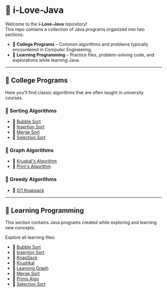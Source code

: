 # 💖 i-Love-Java

Welcome to the **i-Love-Java** repository!  
This repo contains a collection of Java programs organized into two sections:

- 📘 **College Programs** – Common algorithms and problems typically encountered in Computer Engineering.
- 🚀 **Learning Programming** – Practice files, problem-solving code, and explorations while learning Java.

---

## 📘 College Programs

Here you'll find classic algorithms that are often taught in university courses.

### 🔹 Sorting Algorithms

- 🔸 [Bubble Sort](https://github.com/Ankit5125/i-Love-Java/blob/main/College_Program/BubbleSort/BubbleSort.java)
- 🔸 [Insertion Sort](https://github.com/Ankit5125/i-Love-Java/blob/main/College_Program/InsertionSort/InsertionSort.java)
- 🔸 [Merge Sort](https://github.com/Ankit5125/i-Love-Java/blob/main/College_Program/MergeSort/MyMergeSort.java)
- 🔸 [Selection Sort](https://github.com/Ankit5125/i-Love-Java/blob/main/College_Program/SelectionSort/SelectionSort.java)

### 🔹 Graph Algorithms

- 🔸 [Kruskal's Algorithm](https://github.com/Ankit5125/i-Love-Java/blob/main/College_Program/KruskalAlgo/Kruskal.java)
- 🔸 [Prim's Algorithm](https://github.com/Ankit5125/i-Love-Java/blob/main/College_Program/PrimsAlgo/PrimsAlgo.java)

### 🔹 Greedy Algorithms

- 🔸 [0/1 Knapsack](https://github.com/Ankit5125/i-Love-Java/blob/main/College_Program/KnapsackAlgo/Knapsack.java)

---

## 🚀 Learning Programming

This section contains Java programs created while exploring and learning new concepts.

Explore all learning files:

- 🔸 [Bubble Sort](https://github.com/Ankit5125/i-Love-Java/blob/main/BubbleSort/BubbleSort.java)
- 🔸 [Insertion Sort](https://github.com/Ankit5125/i-Love-Java/blob/main/InsertionSort/InsertionSort.java)
- 🔸 [KnapSack](https://github.com/Ankit5125/i-Love-Java/blob/main/KnapSackAlgo/MyKnapSackAlgo.java)
- 🔸 [Krushkal](https://github.com/Ankit5125/i-Love-Java/blob/main/KruskalAlgo/MyKrushkal.java)
- 🔸 [Learning Graph](https://github.com/Ankit5125/i-Love-Java/blob/main/LearningGraph/LeaningGraph.java)
- 🔸 [Merge Sort](https://github.com/Ankit5125/i-Love-Java/blob/main/MergeSort/MyMergeSort.java)
- 🔸 [Prims Algo](https://github.com/Ankit5125/i-Love-Java/blob/main/PrimsAlgo/Prims.java)
- 🔸 [Selection Sort](https://github.com/Ankit5125/i-Love-Java/blob/main/SelectionSort/SelectionSort.java)
